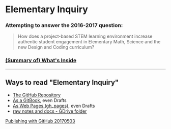 # Elementary Inquiry

### Attempting to answer the 2016-2017 question:
> How does a project-based STEM learning environment increase authentic student engagement in Elementary Math, Science and the new Design and Coding curriculum?

### [\(Summary of\) What's Inside ](SUMMARY.md)

___

## Ways to read "Elementary Inquiry"
- [The GitHub Repository](https://github.com/janzeteachesit/elementary-inquiry/)
- [As a GitBook](https://janzeteachesit.gitbooks.io/elementary-inquiry/content/), even Drafts
- [As Web Pages \(gh_pages\)](https://janzeteachesit.github.io/elementary-inquiry/), even Drafts
- [raw notes and docs - GDrive folder](https://drive.google.com/open?id=0BysMfTbvAUUVLWZwc09rOVJYa1k)


[Publishing with GitHub 20170503](https://drive.google.com/open?id=1Tu_b1oixurg9lId2z3LH_ZiLz1sH9sYD9ypdmZGwE9c)
